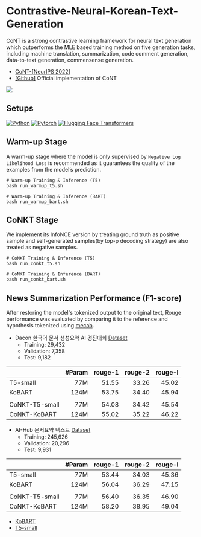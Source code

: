 # Contrastive-Neural-Korean-Text-Generation
CoNT is a strong contrastive learning framework for neural text generation which outperforms the MLE based training method on five generation tasks, including machine translation, summarization, code comment generation, data-to-text generation, commensense generation. <br>
   - [CoNT-[NeurIPS 2022]](https://arxiv.org/abs/2205.14690) <br>
   - [[Github]](https://github.com/Shark-NLP/CoNT) Official implementation of CoNT <br>
<img src=https://github.com/BM-K/CoNKT/assets/55969260/c0613709-d797-48cf-9acb-77b5fcec8389>

## Setups
[![Python](https://img.shields.io/badge/python-3.8.5-blue?logo=python&logoColor=FED643)](https://www.python.org/downloads/release/python-385/)
[![Pytorch](https://img.shields.io/badge/pytorch-1.13.1-red?logo=pytorch)](https://pytorch.org/get-started/previous-versions/)
[![Hugging Face Transformers](https://img.shields.io/badge/%F0%9F%A4%97-Transformers|4.21.1-pink?color=FF33CC)](https://github.com/huggingface/transformers)

## Warm-up Stage
A warm-up stage where the model is only supervised by `Negative Log Likelihood Loss` is recommended as it guarantees the quality of the examples from the model’s prediction.
```
# Warm-up Training & Inference (T5)
bash run_warmup_t5.sh

# Warm-up Training & Inference (BART)
bash run_warmup_bart.sh
```

## CoNKT Stage
We implement its InfoNCE version by treating ground truth as positive sample and self-generated samples(by top-p decoding strategy) are also treated as negative samples.
```
# CoNKT Training & Inference (T5)
bash run_conkt_t5.sh

# CoNKT Training & Inference (BART)
bash run_conkt_bart.sh
```

## News Summarization Performance (F1-score)
After restoring the model's tokenized output to the original text, Rouge performance was evaluated by comparing it to the reference and hypothesis tokenized using [mecab](https://konlpy.org/ko/v0.4.0/).

- Dacon 한국어 문서 생성요약 AI 경진대회 [Dataset](https://dacon.io/competitions/official/235673/overview/description)
    - Training: 29,432
    - Validation: 7,358
    - Test: 9,182

| | #Param | rouge-1 |rouge-2|rouge-l|
|-------|--------:|--------:|--------:|--------:|
| T5-small | 77M | 51.55 | 33.26 | 45.02 |
| KoBART | 124M | 53.75 | 34.40 | 45.94 |
|  |  |  |  |  |
| CoNKT-T5-small | 77M | 54.08 | 34.42 | 45.54 |
| CoNKT-KoBART | 124M | 55.02 | 35.22 | 46.22 |

- AI-Hub 문서요약 텍스트 [Dataset](https://www.aihub.or.kr/aihubdata/data/view.do?currMenu=115&topMenu=100&aihubDataSe=realm&dataSetSn=97)
    - Training: 245,626
    - Validation: 20,296
    - Test: 9,931

| | #Param | rouge-1 |rouge-2|rouge-l|
|-------|--------:|--------:|--------:|--------:|
| T5-small | 77M | 53.44 | 34.03 | 45.36 |
| KoBART | 124M | 56.04 | 36.29 | 47.15 |
|  |  |  |  |  |
| CoNKT-T5-small | 77M | 56.40 | 36.35 | 46.90 |
| CoNKT-KoBART | 124M | 58.20 | 38.95 | 49.04 |

- [KoBART](https://github.com/SKT-AI/KoBART)
- [T5-small](https://github.com/paust-team/pko-t5)
